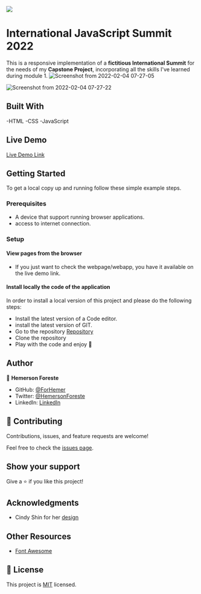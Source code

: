 ![](https://img.shields.io/badge/Microverse-blueviolet)

# International JavaScript Summit 2022

This is a responsive implementation of a **fictitious International Summit** for the needs of my **Capstone Project**, incorporating all the skills I've learned during module 1.
![Screenshot from 2022-02-04 07-27-05](https://user-images.githubusercontent.com/88809610/152536288-2a5e440e-a6be-4415-9384-ed2a10bc39ab.png)

![Screenshot from 2022-02-04 07-27-22](https://user-images.githubusercontent.com/88809610/152536314-c338931b-d9cd-4a0d-8685-687faf2f7060.png)



## Built With

-HTML
-CSS
-JavaScript

## Live Demo

[Live Demo Link](https://forhemer.github.io/Capstone-Project/)

## Getting Started

To get a local copy up and running follow these simple example steps.

### Prerequisites

- A device that support running browser applications.
- access to internet connection.

### Setup

#### View pages from the browser

- If you just want to check the webpage/webapp, you have it available on the live demo link.

#### Install locally the code of the application

In order to install a local version of this project and please do the following steps:
- Install the latest version of a Code editor.
- install the latest version of GIT. 
- Go to the repository [Repository](https://github.com/ForHemer/Capstone-Project)
- Clone the repository
- Play with the code and enjoy :confetti_ball:
## Author

👤 **Hemerson Foreste**

- GitHub: [@ForHemer](https://github.com/ForHemer)
- Twitter: [@HemersonForeste](https://twitter.com/HemersonForeste)
- LinkedIn: [LinkedIn](https://linkedin.com/in/hemerson-foreste-890685197)

## 🤝 Contributing

Contributions, issues, and feature requests are welcome!

Feel free to check the [issues page](../../issues/).

## Show your support

Give a ⭐️ if you like this project!

## Acknowledgments

- Cindy Shin for her [design](https://www.behance.net/gallery/29845175/CC-Global-Summit-2015)

## Other Resources

- [Font Awesome](https://fontawesome.com/)

## 📝 License

This project is [MIT](./MIT.md) licensed.
